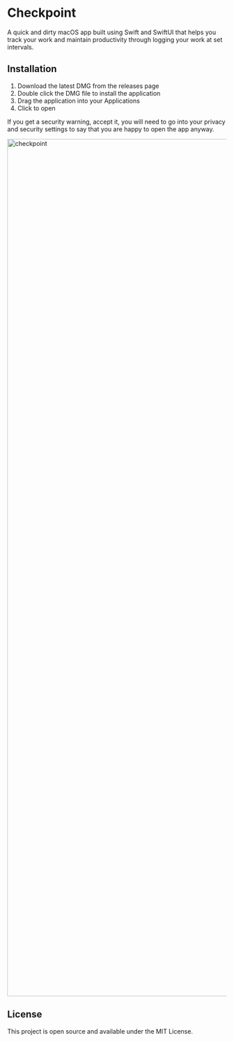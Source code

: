 # Checkpoint

A quick and dirty macOS app built using Swift and SwiftUI that helps you track your work and maintain productivity
through logging your work at set intervals.

## Installation

1. Download the latest DMG from the releases page
2. Double click the DMG file to install the application
3. Drag the application into your Applications
4. Click to open

If you get a security warning, accept it, you will need to go into your privacy and security settings to say that you are happy to open
the app anyway.

<img width="3024" height="1964" alt="checkpoint" src="https://github.com/user-attachments/assets/ef3677de-3515-41c8-b8f1-1304a23fe9dd" />

## License

This project is open source and available under the MIT License.
